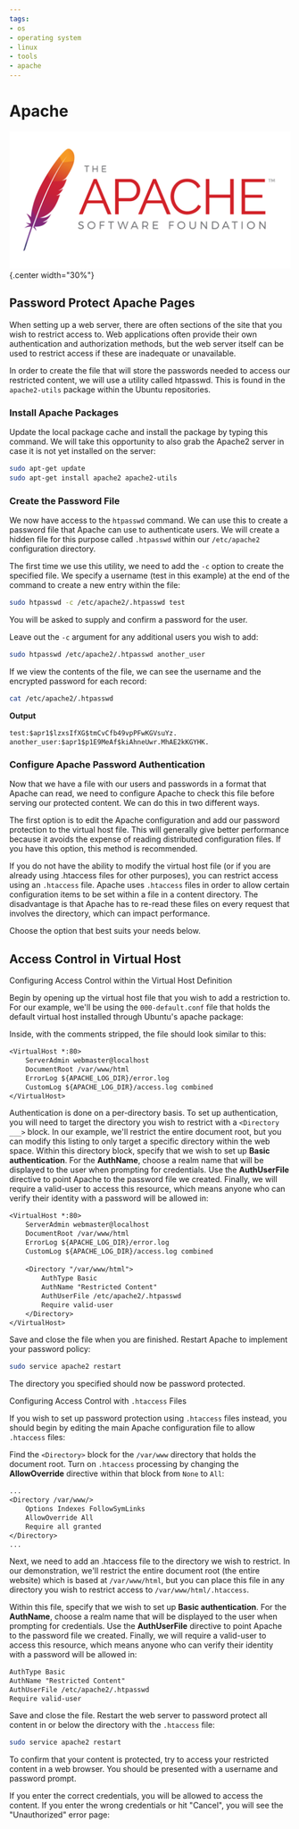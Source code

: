 ```yaml
---
tags:
- os
- operating system
- linux
- tools
- apache
---
```

# Apache
![](img/apache.svg){.center width="30%"}

## Password Protect Apache Pages

When setting up a web server, there are often sections of the site that you wish to restrict access to. Web applications often provide their own authentication and authorization methods, but the web server itself can be used to restrict access if these are inadequate or unavailable.

In order to create the file that will store the passwords needed to access our restricted content, we will use a utility called htpasswd. This is found in the `apache2-utils` package within the Ubuntu repositories.

### Install Apache Packages

Update the local package cache and install the package by typing this command. We will take this opportunity to also grab the Apache2 server in case it is not yet installed on the server:

``` bash
sudo apt-get update
sudo apt-get install apache2 apache2-utils
```

### Create the Password File

We now have access to the `htpasswd` command. We can use this to create a password file that Apache can use to authenticate users. We will create a hidden file for this purpose called `.htpasswd` within our `/etc/apache2` configuration directory.

The first time we use this utility, we need to add the `-c` option to create the specified file. We specify a username (test in this example) at the end of the command to create a new entry within the file:

``` bash
sudo htpasswd -c /etc/apache2/.htpasswd test
```

You will be asked to supply and confirm a password for the user.

Leave out the `-c` argument for any additional users you wish to add:

``` bash
sudo htpasswd /etc/apache2/.htpasswd another_user
```

If we view the contents of the file, we can see the username and the encrypted password for each record:

``` bash
cat /etc/apache2/.htpasswd
```

**Output**

```
test:$apr1$lzxsIfXG$tmCvCfb49vpPFwKGVsuYz.
another_user:$apr1$p1E9MeAf$kiAhneUwr.MhAE2kKGYHK.
```

### Configure Apache Password Authentication

Now that we have a file with our users and passwords in a format that Apache can read, we need to configure Apache to check this file before serving our protected content. We can do this in two different ways.

The first option is to edit the Apache configuration and add our password protection to the virtual host file. This will generally give better performance because it avoids the expense of reading distributed configuration files. If you have this option, this method is recommended.

If you do not have the ability to modify the virtual host file (or if you are already using .htaccess files for other purposes), you can restrict access using an `.htaccess` file. Apache uses `.htaccess` files in order to allow certain configuration items to be set within a file in a content directory. The disadvantage is that Apache has to re-read these files on every request that involves the directory, which can impact performance.

Choose the option that best suits your needs below.

## Access Control in Virtual Host

Configuring Access Control within the Virtual Host Definition

Begin by opening up the virtual host file that you wish to add a restriction to. For our example, we'll be using the `000-default.conf` file that holds the default virtual host installed through Ubuntu's apache package:

Inside, with the comments stripped, the file should look similar to this:

``` linenums="1" title="/etc/apache2/sites-enabled/000-default.conf"
<VirtualHost *:80>
    ServerAdmin webmaster@localhost
    DocumentRoot /var/www/html
    ErrorLog ${APACHE_LOG_DIR}/error.log
    CustomLog ${APACHE_LOG_DIR}/access.log combined
</VirtualHost>
```

Authentication is done on a per-directory basis. To set up authentication, you will need to target the directory you wish to restrict with a `<Directory ___>` block. In our example, we'll restrict the entire document root, but you can modify this listing to only target a specific directory within the web space. Within this directory block, specify that we wish to set up **Basic authentication**. For the **AuthName**, choose a realm name that will be displayed to the user when prompting for credentials. Use the **AuthUserFile** directive to point Apache to the password file we created. Finally, we will require a valid-user to access this resource, which means anyone who can verify their identity with a password will be allowed in:

``` linenums="1" title="/etc/apache2/sites-enabled/000-default.conf"
<VirtualHost *:80>
    ServerAdmin webmaster@localhost
    DocumentRoot /var/www/html
    ErrorLog ${APACHE_LOG_DIR}/error.log
    CustomLog ${APACHE_LOG_DIR}/access.log combined

    <Directory "/var/www/html">
        AuthType Basic
        AuthName "Restricted Content"
        AuthUserFile /etc/apache2/.htpasswd
        Require valid-user
    </Directory>
</VirtualHost>
```

Save and close the file when you are finished. Restart Apache to implement your password policy:

``` bash
sudo service apache2 restart
```

The directory you specified should now be password protected.

Configuring Access Control with `.htaccess` Files

If you wish to set up password protection using `.htaccess` files instead, you should begin by editing the main Apache configuration file to allow `.htaccess` files:

Find the `<Directory>` block for the `/var/www` directory that holds the document root. Turn on `.htaccess` processing by changing the **AllowOverride** directive within that block from `None` to `All`:

``` linenums="1" title="/etc/apache2/apache2.conf"
...
<Directory /var/www/>
    Options Indexes FollowSymLinks
    AllowOverride All
    Require all granted
</Directory>
...
```

Next, we need to add an .htaccess file to the directory we wish to restrict. In our demonstration, we'll restrict the entire document root (the entire website) which is based at `/var/www/html`, but you can place this file in any directory you wish to restrict access to `/var/www/html/.htaccess`.

Within this file, specify that we wish to set up **Basic authentication**. For the **AuthName**, choose a realm name that will be displayed to the user when prompting for credentials. Use the **AuthUserFile** directive to point Apache to the password file we created. Finally, we will require a valid-user to access this resource, which means anyone who can verify their identity with a password will be allowed in:

``` linenums="1" title="/var/www/html/.htaccess"
AuthType Basic
AuthName "Restricted Content"
AuthUserFile /etc/apache2/.htpasswd
Require valid-user
```

Save and close the file. Restart the web server to password protect all content in or below the directory with the `.htaccess` file:

``` bash
sudo service apache2 restart
```

To confirm that your content is protected, try to access your restricted content in a web browser. You should be presented with a username and password prompt.

If you enter the correct credentials, you will be allowed to access the content. If you enter the wrong credentials or hit "Cancel", you will see the "Unauthorized" error page:
